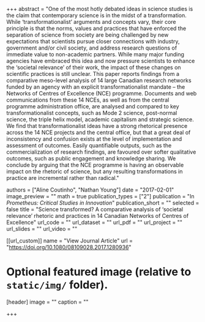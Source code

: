 +++
abstract = "One of the most hotly debated ideas in science studies is the claim that contemporary science is in the midst of a transformation. While ‘transformationalist’ arguments and concepts vary, their core principle is that the norms, values and practices that have enforced the separation of science from society are being challenged by new expectations that scientists pursue closer connections with industry, government and/or civil society, and address research questions of immediate value to non-academic partners. While many major funding agencies have embraced this idea and now pressure scientists to enhance the ‘societal relevance’ of their work, the impact of these changes on scientific practices is still unclear. This paper reports findings from a comparative meso-level analysis of 14 large Canadian research networks funded by an agency with an explicit transformationalist mandate – the Networks of Centres of Excellence (NCE) programme. Documents and web communications from these 14 NCEs, as well as from the central programme administration office, are analysed and compared to key transformationalist concepts, such as Mode 2 science, post-normal science, the triple helix model, academic capitalism and strategic science. We find that transformationalist ideas have a strong rhetorical presence across the 14 NCE projects and the central office, but that a great deal of inconsistency and confusion exists at the level of implementation and assessment of outcomes. Easily quantifiable outputs, such as the commercialization of research findings, are favoured over softer qualitative outcomes, such as public engagement and knowledge sharing. We conclude by arguing that the NCE programme is having an observable impact on the rhetoric of science, but any resulting transformations in practice are incremental rather than radical."

authors = ["Aline Coutinho", "Nathan Young"]
date = "2017-02-01"
image_preview = ""
math = true
publication_types = ["2"]
publication = "In *Prometheus: Critical Studies in Innovation*"
publication_short = ""
selected = false
title = "Science transformed? A comparative analysis of ‘societal relevance’ rhetoric and practices in 14 Canadian Networks of Centres of Excellence"
url_code = ""
url_dataset = ""
url_pdf = ""
url_project = ""
url_slides = ""
url_video = ""

[[url_custom]]
name = "View Journal Article"
url = "https://doi.org/10.1080/08109028.2017.1280936"

# Optional featured image (relative to `static/img/` folder).
[header]
image = ""
caption = ""

+++
